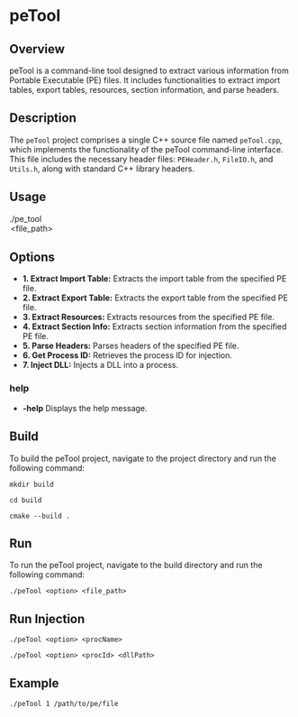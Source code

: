 # peTool

## Overview
peTool is a command-line tool designed to extract various information from Portable Executable (PE) files. It includes functionalities to extract import tables, export tables, resources, section information, and parse headers.

## Description
The `peTool` project comprises a single C++ source file named `peTool.cpp`, which implements the functionality of the peTool command-line interface. This file includes the necessary header files: `PEHeader.h`, `FileIO.h`, and `Utils.h`, along with standard C++ library headers.

## Usage
./pe_tool <option> <file_path>

## Options

- **1. Extract Import Table:** Extracts the import table from the specified PE file.
- **2. Extract Export Table:** Extracts the export table from the specified PE file.
- **3. Extract Resources:** Extracts resources from the specified PE file.
- **4. Extract Section Info:** Extracts section information from the specified PE file.
- **5. Parse Headers:** Parses headers of the specified PE file.
- **6. Get Process ID:** Retrieves the process ID for injection.
- **7. Inject DLL:** Injects a DLL into a process.

### help
- **-help**
Displays the help message.


## Build
To build the peTool project, navigate to the project directory and run the following command:
```
mkdir build

cd build

cmake --build .
```

## Run
To run the peTool project, navigate to the build directory and run the following command:
```
./peTool <option> <file_path>
```

## Run Injection
```
./peTool <option> <procName>
```

```
./peTool <option> <procId> <dllPath>
```

## Example
```
./peTool 1 /path/to/pe/file
```
